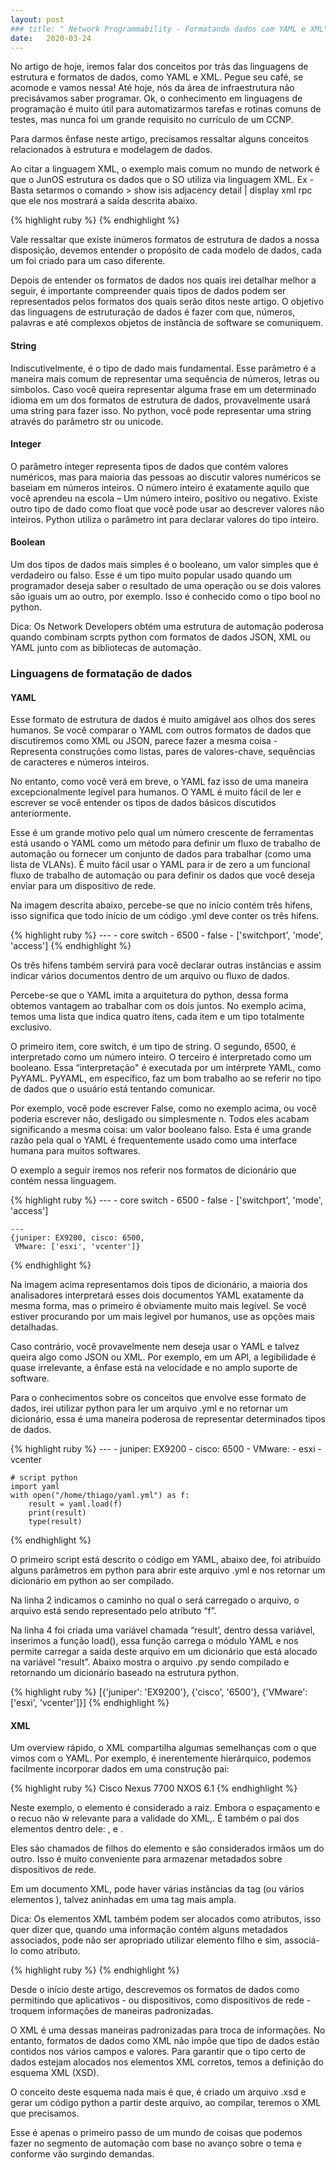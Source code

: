 ```yaml
---
layout: post
### title: " Network Programmability - Formatando dados com YAML e XML"
date:   2020-03-24
---
```


<p class="intro"><span class="dropcap">N</span>o artigo de hoje, iremos falar  dos conceitos por trás das linguagens de estrutura e formatos de dados, como YAML e XML. Pegue seu café, se acomode e vamos nessa! Até hoje, nós da área de infraestrutura não precisávamos saber programar. Ok, o conhecimento em linguagens de programação  é muito útil para automatizarmos tarefas e rotinas comuns de testes, mas nunca foi um grande requisito no currículo de um CCNP.</p>

<p>Para darmos ênfase neste artigo, precisamos ressaltar alguns conceitos relacionados à estrutura e modelagem de dados.</p>

<p>Ao citar a linguagem XML, o exemplo mais comum no mundo de network é que o JunOS estrutura os dados que o SO utiliza via linguagem XML. Ex - Basta setarmos o comando > show isis adjacency detail | display xml rpc que ele nos mostrará a saída descrita abaixo.</p>
{% highlight ruby %}
    <rpc-reply xmlns:junos="http://xml.juniper.net/junos/16.1R1/junos">
        <rpc>
            <get-isis-adjacency-information>
                <detail/>
            </get-isis-adjacency-information>
        </rpc>
        <cli>
            <banner></banner>
        </cli>
    </rpc-reply>
{% endhighlight %}

<p>Vale ressaltar que existe inúmeros formatos de estrutura de dados a nossa disposição, devemos entender o propósito de cada modelo de dados, cada um foi criado para um caso diferente.</p>

<p>Depois de entender os formatos de dados nos quais irei detalhar melhor a seguir, é importante compreender quais tipos de dados podem ser representados pelos formatos dos quais serão ditos neste artigo. O objetivo das linguagens de estruturação de dados é fazer com que, números, palavras e até complexos objetos de instância de software se comuniquem.</p>

#### String 

<p>Indiscutivelmente, é o tipo de dado mais fundamental. Esse parâmetro é a maneira mais comum de representar uma sequência de números, letras ou símbolos. Caso você queira representar alguma frase em um determinado idioma em um dos formatos de estrutura de dados, provavelmente usará uma string para fazer isso. No python, você pode representar uma string através do parâmetro str ou unicode.</p>

#### Integer

<p>O parâmetro integer representa tipos de dados que contém valores numéricos, mas para maioria das pessoas ao discutir valores numéricos se baseiam em números inteiros. O número inteiro é exatamente aquilo que você aprendeu na escola – Um número inteiro, positivo ou negativo. Existe outro tipo de dado como float que você pode usar ao descrever valores não inteiros. Python utiliza o parâmetro int para declarar valores do tipo inteiro.</p>

#### Boolean

<p>Um dos tipos de dados mais simples é o booleano, um valor simples que é verdadeiro ou falso. Esse é um tipo muito popular usado quando um programador deseja saber o resultado de uma operação ou se dois valores são iguais um ao outro, por exemplo. Isso é conhecido como o tipo bool no python.</p>

<p>Dica: Os Network Developers obtém uma estrutura de automação poderosa quando combinam scrpts python com formatos de dados JSON, XML ou YAML junto com as bibliotecas de automação.</p>

### Linguagens de formatação de dados

#### YAML

<p>Esse formato de estrutura de dados é muito amigável aos olhos dos seres humanos. Se você comparar o YAML com outros formatos de dados que discutiremos como XML ou JSON, parece fazer a mesma coisa - Representa construções como listas, pares de valores-chave, sequências de caracteres e números inteiros.</p>

<p>No entanto, como você verá em breve, o YAML faz isso de uma maneira excepcionalmente legível para humanos. O YAML é muito fácil de ler e escrever se você entender os tipos de dados básicos discutidos anteriormente.</p>

<p>Esse é um grande motivo pelo qual um número crescente de ferramentas está usando o YAML como um método para definir um fluxo de trabalho de automação ou fornecer um conjunto de dados para trabalhar (como uma lista de VLANs). É muito fácil usar o YAML para ir de zero a um funcional fluxo de trabalho de automação ou para definir os dados que você deseja enviar para um dispositivo de rede.</p>

<p>Na imagem descrita abaixo, percebe-se que no início contém três hifens, isso significa que todo início de um código .yml deve conter os três hifens.</p>
{% highlight ruby %}
    ---
    - core switch
    - 6500
    - false
    - ['switchport', 'mode', 'access'] 
{% endhighlight %}

<p>Os três hifens também servirá para você declarar outras instâncias e assim indicar vários documentos dentro de um arquivo ou fluxo de dados.</p>

<p>Percebe-se que o YAML imita a arquitetura do python, dessa forma obtemos vantagem ao trabalhar com os dois juntos. No exemplo acima, temos uma lista que indica quatro itens, cada item e um tipo totalmente exclusivo.</p>

<p>O primeiro item, core switch, é um tipo de string. O segundo, 6500, é interpretado como um número inteiro. O terceiro é interpretado como um booleano. Essa “interpretação" é executada por um intérprete YAML, como PyYAML. PyYAML, em específico, faz um bom trabalho ao se referir no tipo de dados que o usuário está tentando comunicar.</p>

<p>Por exemplo, você pode escrever False, como no exemplo acima, ou você poderia escrever não, desligado ou simplesmente n. Todos eles acabam significando a mesma coisa: um valor booleano falso. Esta é uma grande razão pela qual o YAML é frequentemente usado como uma interface humana para muitos softwares.</p>

<p>O exemplo a seguir iremos nos referir nos formatos de dicionário que contém nessa linguagem.</p>
{% highlight ruby %}
    ---
    - core switch
    - 6500
    - false
    - ['switchport', 'mode', 'access'] 
    
    ---
    {juniper: EX9200, cisco: 6500,
     VMware: ['esxi', 'vcenter']}
{% endhighlight %}

<p>Na imagem acima representamos dois tipos de dicionário, a maioria dos analisadores interpretará esses dois documentos YAML exatamente da mesma forma, mas o primeiro é obviamente muito mais legível. Se você estiver procurando por um mais legível por humanos, use as opções mais detalhadas.</p>

<p>Caso contrário, você provavelmente nem deseja usar o YAML e talvez queira algo como JSON ou XML. Por exemplo, em um API, a legibilidade é quase irrelevante, a ênfase está na velocidade e no amplo suporte de software.</p>

<p>Para o conhecimentos sobre os conceitos que envolve esse formato de dados, irei utilizar python para ler um arquivo .yml e no retornar um dicionário, essa é uma maneira poderosa de representar determinados tipos de dados.</p>
{% highlight ruby %}
    ---
    - juniper: EX9200
    - cisco:   6500
    - VMware:
        - esxi
        - vcenter
    
    # script python    
    import yaml
    with open("/home/thiago/yaml.yml") as f:
        result = yaml.load(f)
        print(result)
        type(result)
{% endhighlight %}

<p>O primeiro script está descrito o código em YAML, abaixo dee, foi atribuído alguns parâmetros em python para abrir este arquivo .yml e nos retornar um dicionário em python ao ser compilado.</p>

<p>Na linha 2 indicamos o caminho no qual o será carregado o arquivo, o arquivo está sendo representado pelo atributo “f”.</p>

<p>Na linha 4 foi criada uma variável chamada “result’, dentro dessa variável, inserimos a função load(), essa função carrega o módulo YAML e nos permite carregar a saída deste arquivo em um dicionário que está alocado na variável “result”. Abaixo mostra o arquivo .py sendo compilado e retornando um dicionário baseado na estrutura python.</p>
{% highlight ruby %}
 [{'juniper': 'EX9200'}, {'cisco', '6500'}, {'VMware': ['esxi', 'vcenter']}]
{% endhighlight %}

#### XML

<p>Um overview rápido, o XML compartilha algumas semelhanças com o que vimos com o YAML. Por exemplo, é inerentemente hierárquico, podemos facilmente incorporar dados em uma construção pai:</p>
{% highlight ruby %}
    <device>
        <vendor>Cisco</vendor>
        <model>Nexus 7700</model>
        <osver>NXOS 6.1</osver>
    </device>
{% endhighlight %}

<p>Neste exemplo, o elemento <device> é considerado a raiz. Embora o espaçamento e o recuo não ẃ relevante para a validade do XML,. É também o pai dos elementos dentro dele: <vendor>, <model> e <osver>.</p>

<p>Eles são chamados de filhos do elemento <device> e são considerados irmãos um do outro. Isso é muito conveniente para armazenar metadados sobre dispositivos de rede.</p>

<p>Em um documento XML, pode haver várias instâncias da tag <device> (ou vários elementos <device>), talvez aninhadas em uma tag <devices> mais ampla.</p>

<p>Dica: Os elementos XML também podem ser alocados como atributos, isso quer dizer que, quando uma informação contém alguns metadados associados, pode não ser apropriado utilizar elemento filho e sim, associá-lo como atributo.</p>
{% highlight ruby %}
    <devide type=”datacenter-switch” />
{% endhighlight %}
<p>Desde o início deste artigo, descrevemos os formatos de dados como permitindo que aplicativos - ou dispositivos, como dispositivos de rede - troquem informações de maneiras padronizadas.</p>

<p>O XML é uma dessas maneiras padronizadas para troca de informações. No entanto, formatos de dados como XML não impõe que tipo de dados estão contidos nos vários campos e valores. Para garantir que o tipo certo de dados estejam alocados nos elementos XML corretos, temos a definição do esquema XML (XSD).</p>

<p>O conceito deste esquema nada mais é que, é criado um arquivo .xsd e gerar um código python a partir deste arquivo, ao compilar, teremos o XML que precisamos.</p>

<p>Esse é apenas o primeiro passo de um mundo de coisas que podemos fazer no segmento de automação com base no avanço sobre o tema e conforme vão surgindo demandas.</p>

<img src="{{ '/assets/img/touring.jpg' | prepend: site.baseurl }}" alt=""> 
